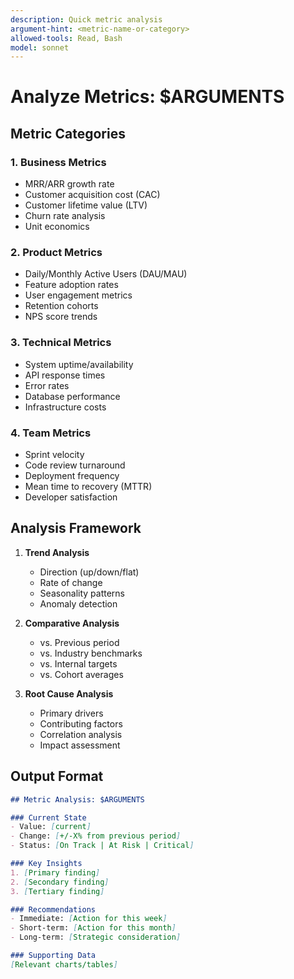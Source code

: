 ```yaml
---
description: Quick metric analysis
argument-hint: <metric-name-or-category>
allowed-tools: Read, Bash
model: sonnet
---
```


# Analyze Metrics: $ARGUMENTS

## Metric Categories

### 1. Business Metrics
- MRR/ARR growth rate
- Customer acquisition cost (CAC)
- Customer lifetime value (LTV)
- Churn rate analysis
- Unit economics

### 2. Product Metrics
- Daily/Monthly Active Users (DAU/MAU)
- Feature adoption rates
- User engagement metrics
- Retention cohorts
- NPS score trends

### 3. Technical Metrics
- System uptime/availability
- API response times
- Error rates
- Database performance
- Infrastructure costs

### 4. Team Metrics
- Sprint velocity
- Code review turnaround
- Deployment frequency
- Mean time to recovery (MTTR)
- Developer satisfaction

## Analysis Framework

1. **Trend Analysis**
   - Direction (up/down/flat)
   - Rate of change
   - Seasonality patterns
   - Anomaly detection

2. **Comparative Analysis**
   - vs. Previous period
   - vs. Industry benchmarks
   - vs. Internal targets
   - vs. Cohort averages

3. **Root Cause Analysis**
   - Primary drivers
   - Contributing factors
   - Correlation analysis
   - Impact assessment

## Output Format

```markdown
## Metric Analysis: $ARGUMENTS

### Current State
- Value: [current]
- Change: [+/-X% from previous period]
- Status: [On Track | At Risk | Critical]

### Key Insights
1. [Primary finding]
2. [Secondary finding]
3. [Tertiary finding]

### Recommendations
- Immediate: [Action for this week]
- Short-term: [Action for this month]
- Long-term: [Strategic consideration]

### Supporting Data
[Relevant charts/tables]
```